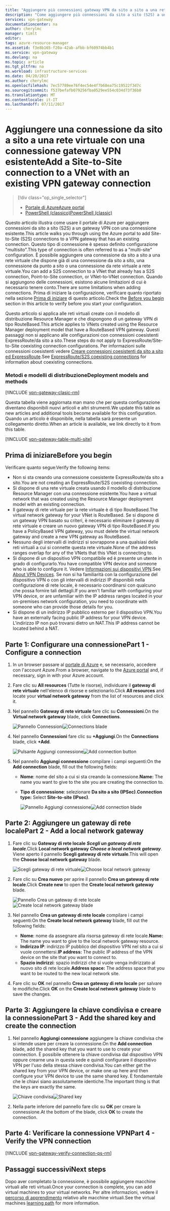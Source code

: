 ```yaml
---
title: "Aggiungere più connessioni gateway VPN da sito a sito a una rete virtuale: portale di Azure: Resource Manager | Documentazione Microsoft"
description: "Come aggiungere più connessioni da sito a sito (S2S) a un gateway VPN con una connessione esistente"
services: vpn-gateway
documentationcenter: na
author: cherylmc
manager: timlt
editor: 
tags: azure-resource-manager
ms.assetid: f3e8b165-f20a-42ab-afbb-bf60974bb4b1
ms.service: vpn-gateway
ms.devlang: na
ms.topic: article
ms.tgt_pltfrm: na
ms.workload: infrastructure-services
ms.date: 04/20/2017
ms.author: cherylmc
ms.openlocfilehash: 7ec57789ee76f4ec54e4f7b68ea75c19522f3d7c
ms.sourcegitcommit: f537befafb079256fba0529ee554c034d73f36b0
ms.translationtype: MT
ms.contentlocale: it-IT
ms.lasthandoff: 07/11/2017
---
```

# <a name="add-a-site-to-site-connection-to-a-vnet-with-an-existing-vpn-gateway-connection"></a><span data-ttu-id="3d04d-103">Aggiungere una connessione da sito a sito a una rete virtuale con una connessione gateway VPN esistente</span><span class="sxs-lookup"><span data-stu-id="3d04d-103">Add a Site-to-Site connection to a VNet with an existing VPN gateway connection</span></span>

> [!div class="op_single_selector"]
> * [<span data-ttu-id="3d04d-104">Portale di Azure</span><span class="sxs-lookup"><span data-stu-id="3d04d-104">Azure portal</span></span>](vpn-gateway-howto-multi-site-to-site-resource-manager-portal.md)
> * [<span data-ttu-id="3d04d-105">PowerShell (classico)</span><span class="sxs-lookup"><span data-stu-id="3d04d-105">PowerShell (classic)</span></span>](vpn-gateway-multi-site.md)
>
> 

<span data-ttu-id="3d04d-106">Questo articolo illustra come usare il portale di Azure per aggiungere connessioni da sito a sito (S2S) a un gateway VPN con una connessione esistente.</span><span class="sxs-lookup"><span data-stu-id="3d04d-106">This article walks you through using the Azure portal to add Site-to-Site (S2S) connections to a VPN gateway that has an existing connection.</span></span> <span data-ttu-id="3d04d-107">Questo tipo di connessione è spesso definito configurazione "multisito".</span><span class="sxs-lookup"><span data-stu-id="3d04d-107">This type of connection is often referred to as a "multi-site" configuration.</span></span> <span data-ttu-id="3d04d-108">È possibile aggiungere una connessione da sito a sito a una rete virtuale che dispone già di una connessione da sito a sito, una connessione da punto a sito o una connessione da rete virtuale a rete virtuale.</span><span class="sxs-lookup"><span data-stu-id="3d04d-108">You can add a S2S connection to a VNet that already has a S2S connection, Point-to-Site connection, or VNet-to-VNet connection.</span></span> <span data-ttu-id="3d04d-109">Quando si aggiungono delle connessioni, esistono alcune limitazioni di cui è necessario tenere conto.</span><span class="sxs-lookup"><span data-stu-id="3d04d-109">There are some limitations when adding connections.</span></span> <span data-ttu-id="3d04d-110">Prima di iniziare la configurazione, verificare quanto riportato nella sezione [Prima di iniziare](#before) di questo articolo.</span><span class="sxs-lookup"><span data-stu-id="3d04d-110">Check the [Before you begin](#before) section in this article to verify before you start your configuration.</span></span> 

<span data-ttu-id="3d04d-111">Questo articolo si applica alle reti virtuali create con il modello di distribuzione Resource Manager e che dispongono di un gateway VPN di tipo RouteBased.</span><span class="sxs-lookup"><span data-stu-id="3d04d-111">This article applies to VNets created using the Resource Manager deployment model that have a RouteBased VPN gateway.</span></span> <span data-ttu-id="3d04d-112">Questi passaggi non si applicano alle configurazioni con connessioni coesistenti ExpressRoute/da sito a sito.</span><span class="sxs-lookup"><span data-stu-id="3d04d-112">These steps do not apply to ExpressRoute/Site-to-Site coexisting connection configurations.</span></span> <span data-ttu-id="3d04d-113">Per informazioni sulle connessioni coesistenti vedere [Creare connessioni coesistenti da sito a sito ed ExpressRoute](../expressroute/expressroute-howto-coexist-resource-manager.md).</span><span class="sxs-lookup"><span data-stu-id="3d04d-113">See [ExpressRoute/S2S coexisting connections](../expressroute/expressroute-howto-coexist-resource-manager.md) for information about coexisting connections.</span></span>

### <a name="deployment-models-and-methods"></a><span data-ttu-id="3d04d-114">Metodi e modelli di distribuzione</span><span class="sxs-lookup"><span data-stu-id="3d04d-114">Deployment models and methods</span></span>
[!INCLUDE [vpn-gateway-clasic-rm](../../includes/vpn-gateway-classic-rm-include.md)]

<span data-ttu-id="3d04d-115">Questa tabella viene aggiornata man mano che per questa configurazione diventano disponibili nuovi articoli e altri strumenti.</span><span class="sxs-lookup"><span data-stu-id="3d04d-115">We update this table as new articles and additional tools become available for this configuration.</span></span> <span data-ttu-id="3d04d-116">Quando un articolo è disponibile, nella tabella sarà presente un collegamento diretto.</span><span class="sxs-lookup"><span data-stu-id="3d04d-116">When an article is available, we link directly to it from this table.</span></span>

[!INCLUDE [vpn-gateway-table-multi-site](../../includes/vpn-gateway-table-multisite-include.md)]

## <span data-ttu-id="3d04d-117"><a name="before"></a>Prima di iniziare</span><span class="sxs-lookup"><span data-stu-id="3d04d-117"><a name="before"></a>Before you begin</span></span>
<span data-ttu-id="3d04d-118">Verificare quanto segue:</span><span class="sxs-lookup"><span data-stu-id="3d04d-118">Verify the following items:</span></span>

* <span data-ttu-id="3d04d-119">Non si sta creando una connessione coesistente ExpressRoute/da sito a sito.</span><span class="sxs-lookup"><span data-stu-id="3d04d-119">You are not creating an ExpressRoute/S2S coexisting connection.</span></span>
* <span data-ttu-id="3d04d-120">Si dispone di una rete virtuale creata usando il modello di distribuzione Resource Manager con una connessione esistente.</span><span class="sxs-lookup"><span data-stu-id="3d04d-120">You have a virtual network that was created using the Resource Manager deployment model with an existing connection.</span></span>
* <span data-ttu-id="3d04d-121">Il gateway di rete virtuale per la rete virtuale è di tipo RouteBased.</span><span class="sxs-lookup"><span data-stu-id="3d04d-121">The virtual network gateway for your VNet is RouteBased.</span></span> <span data-ttu-id="3d04d-122">Se si dispone di un gateway VPN basato su criteri, è necessario eliminare il gateway di rete virtuale e creare un nuovo gateway VPN di tipo RouteBased.</span><span class="sxs-lookup"><span data-stu-id="3d04d-122">If you have a PolicyBased VPN gateway, you must delete the virtual network gateway and create a new VPN gateway as RouteBased.</span></span>
* <span data-ttu-id="3d04d-123">Nessuno degli intervalli di indirizzi si sovrappone a una qualsiasi delle reti virtuali a cui si connette questa rete virtuale.</span><span class="sxs-lookup"><span data-stu-id="3d04d-123">None of the address ranges overlap for any of the VNets that this VNet is connecting to.</span></span>
* <span data-ttu-id="3d04d-124">Si dispone di un dispositivo VPN compatibile ed è presente un utente in grado di configurarlo.</span><span class="sxs-lookup"><span data-stu-id="3d04d-124">You have compatible VPN device and someone who is able to configure it.</span></span> <span data-ttu-id="3d04d-125">Vedere [Informazioni sui dispositivi VPN](vpn-gateway-about-vpn-devices.md).</span><span class="sxs-lookup"><span data-stu-id="3d04d-125">See [About VPN Devices](vpn-gateway-about-vpn-devices.md).</span></span> <span data-ttu-id="3d04d-126">Se non si ha familiarità con la configurazione del dispositivo VPN o con gli intervalli di indirizzi IP disponibili nella configurazione di rete locale, è necessario coordinarsi con qualcuno che possa fornire tali dettagli.</span><span class="sxs-lookup"><span data-stu-id="3d04d-126">If you aren't familiar with configuring your VPN device, or are unfamiliar with the IP address ranges located in your on-premises network configuration, you need to coordinate with someone who can provide those details for you.</span></span>
* <span data-ttu-id="3d04d-127">Si dispone di un indirizzo IP pubblico esterno per il dispositivo VPN.</span><span class="sxs-lookup"><span data-stu-id="3d04d-127">You have an externally facing public IP address for your VPN device.</span></span> <span data-ttu-id="3d04d-128">L'indirizzo IP non può trovarsi dietro un NAT.</span><span class="sxs-lookup"><span data-stu-id="3d04d-128">This IP address cannot be located behind a NAT.</span></span>

## <span data-ttu-id="3d04d-129"><a name="part1"></a>Parte 1: Configurare una connessione</span><span class="sxs-lookup"><span data-stu-id="3d04d-129"><a name="part1"></a>Part 1 - Configure a connection</span></span>
1. <span data-ttu-id="3d04d-130">In un browser passare al [portale di Azure](http://portal.azure.com) e, se necessario, accedere con l'account Azure.</span><span class="sxs-lookup"><span data-stu-id="3d04d-130">From a browser, navigate to the [Azure portal](http://portal.azure.com) and, if necessary, sign in with your Azure account.</span></span>
2. <span data-ttu-id="3d04d-131">Fare clic su **All resources** (Tutte le risorse), individuare il **gateway di rete virtuale** nell'elenco di risorse e selezionarlo.</span><span class="sxs-lookup"><span data-stu-id="3d04d-131">Click **All resources** and locate your **virtual network gateway** from the list of resources and click it.</span></span>
3. <span data-ttu-id="3d04d-132">Nel pannello **Gateway di rete virtuale** fare clic su **Connessioni**.</span><span class="sxs-lookup"><span data-stu-id="3d04d-132">On the **Virtual network gateway** blade, click **Connections**.</span></span>
   
    <span data-ttu-id="3d04d-133">![Pannello Connessioni](./media/vpn-gateway-howto-multi-site-to-site-resource-manager-portal/connectionsblade.png "Connections blade")</span><span class="sxs-lookup"><span data-stu-id="3d04d-133">![Connections blade](./media/vpn-gateway-howto-multi-site-to-site-resource-manager-portal/connectionsblade.png "Connections blade")</span></span><br>
4. <span data-ttu-id="3d04d-134">Nel pannello **Connessioni** fare clic su **+Aggiungi**.</span><span class="sxs-lookup"><span data-stu-id="3d04d-134">On the **Connections** blade, click **+Add**.</span></span>
   
    <span data-ttu-id="3d04d-135">![Pulsante Aggiungi connessione](./media/vpn-gateway-howto-multi-site-to-site-resource-manager-portal/addbutton.png "Add connection button")</span><span class="sxs-lookup"><span data-stu-id="3d04d-135">![Add connection button](./media/vpn-gateway-howto-multi-site-to-site-resource-manager-portal/addbutton.png "Add connection button")</span></span><br>
5. <span data-ttu-id="3d04d-136">Nel pannello **Aggiungi connessione** compilare i campi seguenti:</span><span class="sxs-lookup"><span data-stu-id="3d04d-136">On the **Add connection** blade, fill out the following fields:</span></span>
   
   * <span data-ttu-id="3d04d-137">**Nome**: nome del sito a cui si sta creando la connessione.</span><span class="sxs-lookup"><span data-stu-id="3d04d-137">**Name:** The name you want to give to the site you are creating the connection to.</span></span>
   * <span data-ttu-id="3d04d-138">**Tipo di connessione**: selezionare **Da sito a sito (IPSec)**.</span><span class="sxs-lookup"><span data-stu-id="3d04d-138">**Connection type:** Select **Site-to-site (IPsec)**.</span></span>
     
     <span data-ttu-id="3d04d-139">![Pannello Aggiungi connessione](./media/vpn-gateway-howto-multi-site-to-site-resource-manager-portal/addconnectionblade.png "Add connection blade")</span><span class="sxs-lookup"><span data-stu-id="3d04d-139">![Add connection blade](./media/vpn-gateway-howto-multi-site-to-site-resource-manager-portal/addconnectionblade.png "Add connection blade")</span></span><br>

## <span data-ttu-id="3d04d-140"><a name="part2"></a>Parte 2: Aggiungere un gateway di rete locale</span><span class="sxs-lookup"><span data-stu-id="3d04d-140"><a name="part2"></a>Part 2 - Add a local network gateway</span></span>
1. <span data-ttu-id="3d04d-141">Fare clic su **Gateway di rete locale** ***Scegli un gateway di rete locale***.</span><span class="sxs-lookup"><span data-stu-id="3d04d-141">Click **Local network gateway** ***Choose a local network gateway***.</span></span> <span data-ttu-id="3d04d-142">Viene aperto il pannello **Scegli gateway di rete virtuale**.</span><span class="sxs-lookup"><span data-stu-id="3d04d-142">This will open the **Choose local network gateway** blade.</span></span>
   
    <span data-ttu-id="3d04d-143">![Scegli gateway di rete virtuale](./media/vpn-gateway-howto-multi-site-to-site-resource-manager-portal/chooselng.png "Choose local network gateway")</span><span class="sxs-lookup"><span data-stu-id="3d04d-143">![Choose local network gateway](./media/vpn-gateway-howto-multi-site-to-site-resource-manager-portal/chooselng.png "Choose local network gateway")</span></span><br>
2. <span data-ttu-id="3d04d-144">Fare clic su **Crea nuovo** per aprire il pannello **Crea un gateway di rete locale**.</span><span class="sxs-lookup"><span data-stu-id="3d04d-144">Click **Create new** to open the **Create local network gateway** blade.</span></span>
   
    <span data-ttu-id="3d04d-145">![Pannello Crea un gateway di rete locale](./media/vpn-gateway-howto-multi-site-to-site-resource-manager-portal/createlngblade.png "Create local network gateway")</span><span class="sxs-lookup"><span data-stu-id="3d04d-145">![Create local network gateway blade](./media/vpn-gateway-howto-multi-site-to-site-resource-manager-portal/createlngblade.png "Create local network gateway")</span></span><br>
3. <span data-ttu-id="3d04d-146">Nel pannello **Crea un gateway di rete locale** compilare i campi seguenti:</span><span class="sxs-lookup"><span data-stu-id="3d04d-146">On the **Create local network gateway** blade, fill out the following fields:</span></span>
   
   * <span data-ttu-id="3d04d-147">**Nome**: nome da assegnare alla risorsa gateway di rete locale.</span><span class="sxs-lookup"><span data-stu-id="3d04d-147">**Name:** The name you want to give to the local network gateway resource.</span></span>
   * <span data-ttu-id="3d04d-148">**Indirizzo IP**: indirizzo IP pubblico del dispositivo VPN nel sito a cui si vuole connettersi.</span><span class="sxs-lookup"><span data-stu-id="3d04d-148">**IP address:** The public IP address of the VPN device on the site that you want to connect to.</span></span>
   * <span data-ttu-id="3d04d-149">**Spazio indirizzi**: spazio indirizzi che si vuole venga indirizzato al nuovo sito di rete locale.</span><span class="sxs-lookup"><span data-stu-id="3d04d-149">**Address space:** The address space that you want to be routed to the new local network site.</span></span>
4. <span data-ttu-id="3d04d-150">Fare clic su **OK** nel pannello **Crea un gateway di rete locale** per salvare le modifiche.</span><span class="sxs-lookup"><span data-stu-id="3d04d-150">Click **OK** on the **Create local network gateway** blade to save the changes.</span></span>

## <span data-ttu-id="3d04d-151"><a name="part3"></a>Parte 3: Aggiungere la chiave condivisa e creare la connessione</span><span class="sxs-lookup"><span data-stu-id="3d04d-151"><a name="part3"></a>Part 3 - Add the shared key and create the connection</span></span>
1. <span data-ttu-id="3d04d-152">Nel pannello **Aggiungi connessione** aggiungere la chiave condivisa che si intende usare per creare la connessione.</span><span class="sxs-lookup"><span data-stu-id="3d04d-152">On the **Add connection** blade, add the shared key that you want to use to create your connection.</span></span> <span data-ttu-id="3d04d-153">È possibile ottenere la chiave condivisa dal dispositivo VPN oppure crearne una in questa sede e quindi configurare il dispositivo VPN per l'uso della stessa chiave condivisa.</span><span class="sxs-lookup"><span data-stu-id="3d04d-153">You can either get the shared key from your VPN device, or make one up here and then configure your VPN device to use the same shared key.</span></span> <span data-ttu-id="3d04d-154">È fondamentale che le chiavi siano assolutamente identiche.</span><span class="sxs-lookup"><span data-stu-id="3d04d-154">The important thing is that the keys are exactly the same.</span></span>
   
    <span data-ttu-id="3d04d-155">![Chiave condivisa](./media/vpn-gateway-howto-multi-site-to-site-resource-manager-portal/sharedkey.png "Shared key")</span><span class="sxs-lookup"><span data-stu-id="3d04d-155">![Shared key](./media/vpn-gateway-howto-multi-site-to-site-resource-manager-portal/sharedkey.png "Shared key")</span></span><br>
2. <span data-ttu-id="3d04d-156">Nella parte inferiore del pannello fare clic su **OK** per creare la connessione.</span><span class="sxs-lookup"><span data-stu-id="3d04d-156">At the bottom of the blade, click **OK** to create the connection.</span></span>

## <span data-ttu-id="3d04d-157"><a name="part4"></a>Parte 4: Verificare la connessione VPN</span><span class="sxs-lookup"><span data-stu-id="3d04d-157"><a name="part4"></a>Part 4 - Verify the VPN connection</span></span>


[!INCLUDE [vpn-gateway-verify-connection-ps-rm](../../includes/vpn-gateway-verify-connection-ps-rm-include.md)]

## <a name="next-steps"></a><span data-ttu-id="3d04d-158">Passaggi successivi</span><span class="sxs-lookup"><span data-stu-id="3d04d-158">Next steps</span></span>

<span data-ttu-id="3d04d-159">Dopo aver completato la connessione, è possibile aggiungere macchine virtuali alle reti virtuali.</span><span class="sxs-lookup"><span data-stu-id="3d04d-159">Once your connection is complete, you can add virtual machines to your virtual networks.</span></span> <span data-ttu-id="3d04d-160">Per altre informazioni, vedere il [percorso di apprendimento](https://azure.microsoft.com/documentation/learning-paths/virtual-machines) relativo alle macchine virtuali.</span><span class="sxs-lookup"><span data-stu-id="3d04d-160">See the virtual machines [learning path](https://azure.microsoft.com/documentation/learning-paths/virtual-machines) for more information.</span></span>
